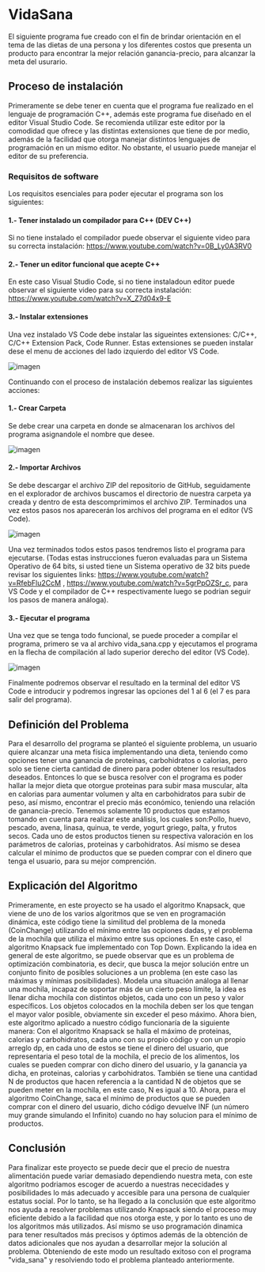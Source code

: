 # VidaSana

El siguiente programa fue creado con el fin de brindar orientación en el tema de las dietas 
de una persona y los diferentes costos que presenta un producto para encontrar la mejor relación
ganancia-precio, para alcanzar la meta del usurario.

## Proceso de instalación

Primeramente se debe tener en cuenta que el programa fue realizado en el lenguaje de programación C++,
además este programa fue diseñado en el editor Visual Studio Code. Se recomienda utilizar este editor 
por la comodidad que ofrece y las distintas extensiones que tiene de por medio, además de la facilidad
que otorga manejar distintos lenguajes de programación en un mismo editor. No obstante, el usuario puede
manejar el editor de su preferencia.

### Requisitos de software

Los requisitos esenciales para poder ejecutar el programa son los siguientes:

#### 1.- Tener instalado un compilador para C++ (DEV C++) 
Si no tiene instalado el compilador puede observar el siguiente video para su 
correcta instalación: https://www.youtube.com/watch?v=0B_Ly0A3RV0

#### 2.- Tener un editor funcional que acepte C++
En este caso Visual Studio Code, si no tiene instaladoun editor puede observar el 
siguiente video para su correcta instalación: https://www.youtube.com/watch?v=X_Z7d04x9-E

#### 3.- Instalar extensiones
Una vez instalado VS Code debe instalar las sigueintes extensiones: C/C++, C/C++ Extension Pack, Code Runner.
Estas extensiones se pueden instalar dese el menu de acciones del lado izquierdo del editor VS Code.

![imagen](https://user-images.githubusercontent.com/90929324/167324671-19222b16-e4c6-44a7-99a0-9e8ffef3c957.png)

Continuando con el proceso de instalación debemos realizar las siguientes acciones:

#### 1.- Crear Carpeta
Se debe crear una carpeta en donde se almacenaran los archivos del programa asignandole el nombre que desee.


![imagen](https://user-images.githubusercontent.com/90929324/167324711-262b7616-05a9-4383-8dcf-d4c44d313be8.png)


#### 2.- Importar Archivos
Se debe descargar el archivo ZIP del repositorio de GitHub, seguidamente en el explorador de archivos buscamos el directorio 
de nuestra carpeta ya creada y dentro de esta descomprimimos el archivo ZIP. Terminados una vez estos pasos nos aparecerán 
los archivos del programa en el editor (VS Code).


![imagen](https://user-images.githubusercontent.com/90929324/167324597-9da71de3-f413-42c5-ba30-7cc98a5113ff.png)


Una vez terminados todos estos pasos tendremos listo el programa para ejecutarse.
(Todas estas instrucciones fueron evaluadas para un Sistema Operativo de 64 bits,
si usted tiene un Sistema operativo de 32 bits puede revisar los siguientes links: 
https://www.youtube.com/watch?v=RfebFlu2CcM , https://www.youtube.com/watch?v=5grPpOZSr_c, para VS Code y el compilador de C++
respectivamente luego se podrian seguir los pasos de manera análoga).


#### 3.- Ejecutar el programa
Una vez que se tenga todo funcional, se puede proceder a compilar el programa, primero se va al archivo vida_sana.cpp y ejecutamos el programa en la flecha de compilación al lado superior derecho del editor (VS Code). 


![imagen](https://user-images.githubusercontent.com/90929324/167505358-5001ffde-f964-436d-880b-d96c80fb738d.png)


Finalmente podremos observar el resultado en la terminal del editor VS Code e introducir y podremos ingresar las opciones del 1 al 6 
(el 7 es para salir del programa).


## Definición del Problema
Para el desarrollo del programa se planteó el siguiente problema, un usuario quiere alcanzar una meta física implementando una dieta,
teniendo como opciones tener una ganancia de proteinas, carbohidratos o calorias, pero solo se tiene cierta cantidad de dinero para poder 
obtener los resultados deseados. Entonces lo que se busca resolver con el programa es poder hallar la mejor dieta que otorgue proteinas para 
subir masa muscular, alta en calorias para aumentar volumen y alta en carbohidratos para subir de peso, así mismo, 
encontrar el precio más económico, teniendo  una relación de ganancia-precio. Tenemos solamente 10 productos que 
estamos tomando en cuenta para realizar este análisis, los cuales son:Pollo, huevo, pescado, avena, linasa, 
quinua, te verde, yogurt griego, palta, y frutos secos. Cada uno de estos productos tienen su respectiva 
valoración en los parámetros de calorias, proteinas y carbohidratos. Así mismo se desea calcular el mínimo de productos que se pueden comprar
con el dinero que tenga el usuario, para su mejor comprención.


## Explicación del Algoritmo
Primeramente, en este proyecto se ha usado el algoritmo Knapsack, que viene de uno de los varios algoritmos que se ven en programación 
dinámica, este código tiene la similitud del problema de la moneda (CoinChange) utilizando el mínimo entre las ocpiones dadas,
y el problema de la mochila que utiliza el máximo entre sus opciones. En este caso, el algoritmo Knapsack fue implementado con Top Down.
Explicando la idea en general de este algoritmo, se puede observar que es un problema de optimización combinatoria, es decir, que
busca la mejor solución entre un conjunto finito de posibles soluciones a un problema (en este caso las máximas y mínimas posibilidades).
Modela una situación análoga al llenar una mochila, incapaz de soportar más de un cierto peso límite, la idea es llenar dicha mochila con 
distintos objetos, cada uno con un peso y valor específicos. Los objetos colocados en la mochila deben ser los que tengan el mayor valor
posible, obviamente sin exceder el peso máximo.
Ahora bien, este algoritmo aplicado a nuestro código funcionaría de la siguiente manera: Con el algoritmo Knapsack se halla el máximo 
de proteinas, calorias y carbohidratos, cada uno con su propio código y con un propio arreglo dp, en cada uno de estos se tiene el
dinero del usuario, que representaria el peso total de la mochila, el precio de los alimentos, los cuales se pueden comprar con dicho dinero
del usuario, y la ganancia ya dicha, en proteinas, calorias y carbohidratos. También se tiene una cantidad N de productos que hacen referencia
a la cantidad N de objetos que se pueden meter en la mochila, en este caso, N es igual a 10.
Ahora, para el algoritmo CoinChange, saca el mínimo de productos que se pueden comprar con el dinero del usuario, dicho código devuelve INF
(un número muy grande simulando el Infinito) cuando no hay solucion para el mínimo de productos.

## Conclusión 
Para finalizar este proyecto se puede decir que el precio de nuestra alimentación puede variar demasiado dependiendo 
nuestra meta, con este algoritmo podriamos escoger de acuerdo a nuestras nececidades y posibilidades lo más adecuado 
y accesible para una persona de cualquier estatus social. 
Por lo tanto, se ha llegado a la conclusión que este algoritmo nos ayuda a resolver problemas utilizando Knapsack 
siendo el proceso muy eficiente debido a la facilidad que nos otorga este, y por lo tanto es uno de los algoritmos
más utilizados. Así mismo se uso programación dinamica para tener resultados más precisos y óptimos además de la obtención de 
datos adicionales que nos ayudan a desarrollar mejor la solución al problema. Obteniendo de este modo un resultado exitoso 
con el programa "vida_sana" y resolviendo todo el problema planteado anteriormente. 







